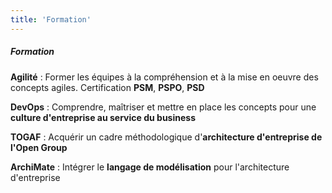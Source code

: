 ```yaml
---
title: 'Formation'
---
```


##### Formation
**Agilité** : Former les équipes à la compréhension et à la mise en oeuvre des concepts agiles. Certification **PSM**, **PSPO**, **PSD**

**DevOps** : Comprendre, maîtriser et mettre en place les concepts pour une **culture d'entreprise au service du business**

**TOGAF** : Acquérir un cadre méthodologique d'**architecture d'entreprise de l'Open Group**

**ArchiMate** : Intégrer le **langage de modélisation** pour l'architecture d'entreprise
